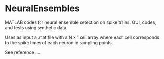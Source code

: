 # NeuralEnsembles
MATLAB codes for neural ensemble detection on spike trains. GUI, codes, and tests using synthetic data.

Uses as input a .mat file with a N x 1 cell array where each cell corresponds to the spike times of each neuron in sampling points.

See reference ....